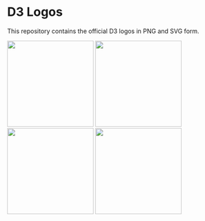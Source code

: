 # D3 Logos

This repository contains the official D3 logos in PNG and SVG form.

<img src="https://raw.githubusercontent.com/d3/d3-logo/master/d3.png" width="200" height="200">

<img src="https://raw.githubusercontent.com/d3/d3-logo/master/d3-black.png" width="200" height="200">

<img src="https://raw.githubusercontent.com/d3/d3-logo/master/d3-white.png" width="200" height="200">

<img src="https://raw.githubusercontent.com/d3/d3-logo/master/d3-outline.png" width="200" height="200">
